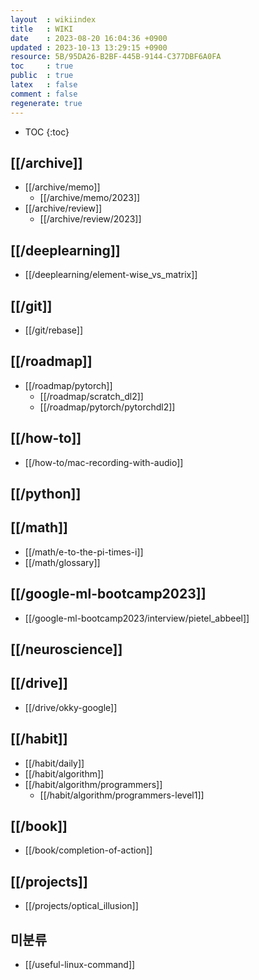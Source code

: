 ```yaml
---
layout  : wikiindex
title   : WIKI
date    : 2023-08-20 16:04:36 +0900
updated : 2023-10-13 13:29:15 +0900
resource: 5B/95DA26-B2BF-445B-9144-C377DBF6A0FA
toc     : true
public  : true
latex   : false
comment : false
regenerate: true
---
```

* TOC
{:toc}

## [[/archive]]
* [[/archive/memo]]
    * [[/archive/memo/2023]] 
* [[/archive/review]]
    * [[/archive/review/2023]]

## [[/deeplearning]]
* [[/deeplearning/element-wise_vs_matrix]]

## [[/git]]
* [[/git/rebase]]

## [[/roadmap]]
- [[/roadmap/pytorch]]
	- [[/roadmap/scratch_dl2]] 
    - [[/roadmap/pytorch/pytorchdl2]]

## [[/how-to]]
- [[/how-to/mac-recording-with-audio]]

## [[/python]]

## [[/math]]
* [[/math/e-to-the-pi-times-i]]
* [[/math/glossary]]

## [[/google-ml-bootcamp2023]]
- [[/google-ml-bootcamp2023/interview/pietel_abbeel]]

## [[/neuroscience]]

## [[/drive]]
* [[/drive/okky-google]]

## [[/habit]]
- [[/habit/daily]]
- [[/habit/algorithm]]
- [[/habit/algorithm/programmers]]
    - [[/habit/algorithm/programmers-level1]]

## [[/book]]
- [[/book/completion-of-action]]

## [[/projects]]
- [[/projects/optical_illusion]]

## 미분류
- [[/useful-linux-command]]

